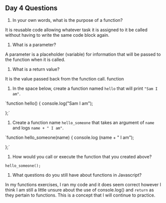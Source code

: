 ## Day 4 Questions

1. In your own words, what is the purpose of a function?

It is reusable code  allowing whatever task it is assigned to it be called
without having to write the same code block again.

1. What is a parameter?

A parameter is a placeholder (variable) for information that will be passed to the function
when it is called.

1. What is a return value?

It is the value passed back from the function call. function

1. In the space below, create a function named `hello` that will print `"Sam I am"`.

`function hello() {
  console.log("Sam I am");

};`

1. Create a function name `hello_someone` that takes an argument of `name` and logs `name + " I am"`.

`function hello_someone(name) {
  console.log (name + " I am");

};`

1. How would you call or execute the function that you created above?

`hello_someone();`

1. What questions do you still have about functions in Javascript?

In my functions exercises, I ran my code and it does seem correct
however I think I am still a little unsure about the use of console.log() and `return`
as they pertain to functions. This is a concept that I will continue to practice.

